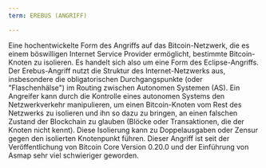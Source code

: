 ```yaml
---
term: EREBUS (ANGRIFF)

---
```

Eine hochentwickelte Form des Angriffs auf das Bitcoin-Netzwerk, die es einem böswilligen Internet Service Provider ermöglicht, bestimmte Bitcoin-Knoten zu isolieren. Es handelt sich also um eine Form des Eclipse-Angriffs. Der Erebus-Angriff nutzt die Struktur des Internet-Netzwerks aus, insbesondere die obligatorischen Durchgangspunkte (oder "Flaschenhälse") im Routing zwischen Autonomen Systemen (AS). Ein Angreifer kann durch die Kontrolle eines autonomen Systems den Netzwerkverkehr manipulieren, um einen Bitcoin-Knoten vom Rest des Netzwerks zu isolieren und ihn so dazu zu bringen, an einen falschen Zustand der Blockchain zu glauben (Blöcke oder Transaktionen, die der Knoten nicht kennt). Diese Isolierung kann zu Doppelausgaben oder Zensur gegen den isolierten Knotenpunkt führen. Dieser Angriff ist seit der Veröffentlichung von Bitcoin Core Version 0.20.0 und der Einführung von Asmap sehr viel schwieriger geworden.